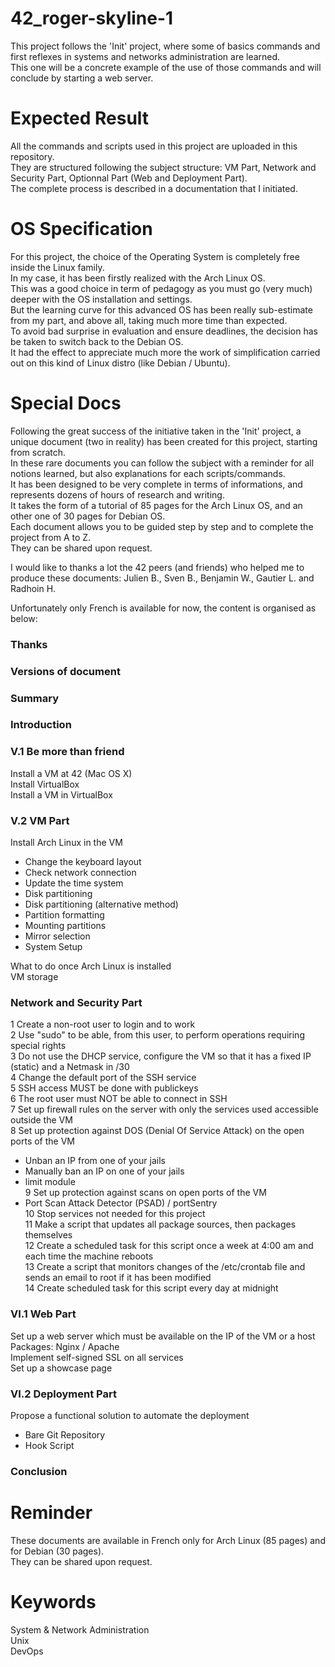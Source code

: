 # 42_roger-skyline-1
This project follows the 'Init' project, where some of basics commands and first reflexes in systems and networks administration are learned.  
This one will be a concrete example of the use of those commands and will conclude by starting a web server. 

# Expected Result
All the commands and scripts used in this project are uploaded in this repository.  
They are structured following the subject structure: VM Part, Network and Security Part, Optionnal Part (Web and Deployment Part).  
The complete process is described in a documentation that I initiated.

# OS Specification
For this project, the choice of the Operating System is completely free inside the Linux family.  
In my case, it has been firstly realized with the Arch Linux OS.  
This was a good choice in term of pedagogy as you must go (very much) deeper with the OS installation and settings.  
But the learning curve for this advanced OS has been really sub-estimate from my part, and above all, taking much more time than expected.  
To avoid bad surprise in evaluation and ensure deadlines, the decision has be taken to switch back to the Debian OS.  
It had the effect to appreciate much more the work of simplification carried out on this kind of Linux distro (like Debian / Ubuntu).

# Special Docs
Following the great success of the initiative taken in the 'Init' project, a unique document (two in reality) has been created for this project, starting from scratch.  
In these rare documents you can follow the subject with a reminder for all notions learned, but also explanations for each scripts/commands.  
It has been designed to be very complete in terms of informations, and represents dozens of hours of research and writing.  
It takes the form of a tutorial of 85 pages for the Arch Linux OS, and an other one of 30 pages for Debian OS.  
Each document allows you to be guided step by step and to complete the project from A to Z.  
They can be shared upon request.  

I would like to thanks a lot the 42 peers (and friends) who helped me to produce these documents: Julien B., Sven B., Benjamin W., Gautier L. and Radhoin H.  

Unfortunately only French is available for now, the content is organised as below:

### Thanks
### Versions of document
### Summary
### Introduction

### V.1 Be more than friend
Install a VM at 42 (Mac OS X)  
Install VirtualBox  
Install a VM in VirtualBox  

### V.2 VM Part
Install Arch Linux in the VM  
- Change the keyboard layout  
- Check network connection  
- Update the time system  
- Disk partitioning  
- Disk partitioning (alternative method)  
- Partition formatting  
- Mounting partitions  
- Mirror selection  
- System Setup  

What to do once Arch Linux is installed  
VM storage  

### Network and Security Part
1 Create a non-root user to login and to work  
2 Use "sudo" to be able, from this user, to perform operations requiring special rights  
3 Do not use the DHCP service, configure the VM so that it has a fixed IP (static) and a Netmask in /30  
4 Change the default port of the SSH service  
5 SSH access MUST be done with publickeys  
6 The root user must NOT be able to connect in SSH  
7 Set up firewall rules on the server with only the services used accessible outside the VM  
8 Set up protection against DOS (Denial Of Service Attack) on the open ports of the VM  
- Unban an IP from one of your jails  
- Manually ban an IP on one of your jails  
- limit module  
9 Set up protection against scans on open ports of the VM  
- Port Scan Attack Detector (PSAD) / portSentry  
10 Stop services not needed for this project  
11 Make a script that updates all package sources, then packages themselves  
12 Create a scheduled task for this script once a week at 4:00 am and each time the machine reboots  
13 Create a script that monitors changes of the /etc/crontab file and sends an email to root if it has been modified  
14 Create scheduled task for this script every day at midnight  

### VI.1 Web Part
Set up a web server which must be available on the IP of the VM or a host  
Packages: Nginx / Apache  
Implement self-signed SSL on all services  
Set up a showcase page  

### VI.2 Deployment Part
Propose a functional solution to automate the deployment  
- Bare Git Repository
- Hook Script

### Conclusion

# Reminder
These documents are available in French only for Arch Linux (85 pages) and for Debian (30 pages).  
They can be shared upon request.  

# Keywords
System & Network Administration  
Unix  
DevOps  
